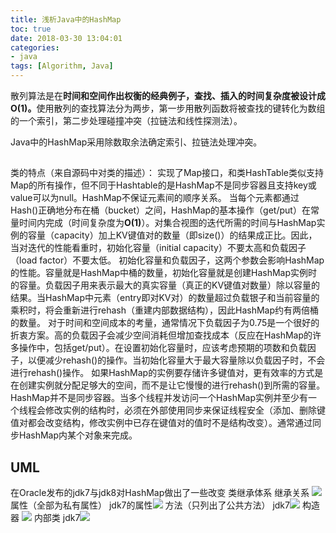 ```yaml
---
title: 浅析Java中的HashMap
toc: true
date: 2018-03-30 13:04:01
categories:
- java
tags: [Algorithm, Java]
---
```

散列算法是在<strong>时间和空间作出权衡的经典例子，查找、插入的时间复杂度被设计成O(1)。</strong>使用散列的查找算法分为两步，第一步用散列函数将被查找的键转化为数组的一个索引，第二步处理碰撞冲突（拉链法和线性探测法）。

Java中的HashMap采用除数取余法确定索引、拉链法处理冲突。
## 
类的特点（来自源码中对类的描述）：
实现了Map接口，和类HashTable类似支持Map的所有操作，但不同于Hashtable的是HashMap不是同步容器且支持key或value可以为null。HashMap不保证元素间的顺序关系。
当每个元素都通过Hash()正确地分布在桶（bucket）之间，HashMap的基本操作（get/put）在常量时间内完成（时间复杂度为<strong>O(1)</strong>）。对集合视图的迭代所需的时间与HashMap实例的容量（capacity）加上KV键值对的数量（即size()）的结果成正比。因此，当对迭代的性能看重时，初始化容量（initial capacity）不要太高和负载因子（load factor）不要太低。
初始化容量和负载因子，这两个参数会影响HashMap的性能。容量就是HashMap中桶的数量，初始化容量就是创建HashMap实例时的容量。负载因子用来表示最大的真实容量（真正的KV键值对数量）除以容量的结果。当HashMap中元素（entry即对KV对）的数量超过负载银子和当前容量的乘积时，将会重新进行rehash（重建内部数据结构），因此HashMap约有两倍桶的数量。
对于时间和空间成本的考量，通常情况下负载因子为0.75是一个很好的折衷方案。高的负载因子会减少空间消耗但增加查找成本（反应在HashMap的许多操作中，包括get/put）。在设置初始化容量时，应该考虑预期的项数和负载因子，以便减少rehash()的操作。当初始化容量大于最大容量除以负载因子时，不会进行rehash()操作。
如果HashMap的实例要存储许多键值对，更有效率的方式是在创建实例就分配足够大的空间，而不是让它慢慢的进行rehash()到所需的容量。
HashMap并不是同步容器。当多个线程并发访问一个HashMap实例并至少有一个线程会修改实例的结构时，必须在外部使用同步来保证线程安全（添加、删除键值对都会改变结构，修改实例中已存在键值对的值时不是结构改变）。通常通过同步HashMap内某个对象来完成。

## UML
在Oracle发布的jdk7与jdk8对HashMap做出了一些改变
类继承体系
继承关系
![](/images/java-HashMap-hierarchy.jpg)
属性（全部为私有属性）
jdk7的属性![](/images/java-HashMap-properties.jpg)
方法（只列出了公共方法）
jdk7![](/images/java-HashMap-publicMethos.jpg)
构造器
![](/images/java-HashMap-constructors.jpg)
内部类
jdk7![](/images/java-HashMap-innerClasses.jpg)